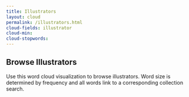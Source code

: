 ```yaml
---
title: Illustrators
layout: cloud
permalink: /illustrators.html
cloud-fields: illustrator
cloud-min: 
cloud-stopwords:
---
```


## Browse Illustrators

Use this word cloud visualization to browse illustrators.
Word size is determined by frequency and all words link to a corresponding collection search.